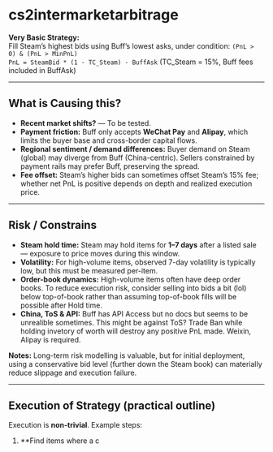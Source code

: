 # cs2intermarketarbitrage

**Very Basic Strategy:**  
Fill Steam’s highest bids using Buff’s lowest asks, under condition: `(PnL > 0) & (PnL > MinPnL)`  
`PnL = SteamBid * (1 - TC_Steam) - BuffAsk` (TC_Steam = 15%, Buff fees included in BuffAsk)

---

## What is Causing this?
- **Recent market shifts?** — To be tested.  
- **Payment friction:** Buff only accepts **WeChat Pay** and **Alipay**, which limits the buyer base and cross-border capital flows.  
- **Regional sentiment / demand differences:** Buyer demand on Steam (global) may diverge from Buff (China-centric). Sellers constrained by payment rails may prefer Buff, preserving the spread.  
- **Fee offset:** Steam’s higher bids can sometimes offset Steam’s 15% fee; whether net PnL is positive depends on depth and realized execution price.

---

## Risk / Constrains
- **Steam hold time:** Steam may hold items for **1–7 days** after a listed sale — exposure to price moves during this window.  
- **Volatility:** For high-volume items, observed 7-day volatility is typically low, but this must be measured per-item.  
- **Order-book dynamics:** High-volume items often have deep order books. To reduce execution risk, consider selling into bids a bit (lol) below top-of-book rather than assuming top-of-book fills will be possible after Hold time.  
- **China, ToS & API:** Buff has API Access but no docs but seems to be unrealible sometimes. This might be against ToS? Trade Ban while holding invetory of worth will destroy any positive PnL made. Weixin, Alipay is required.

**Notes:** Long-term risk modelling is valuable, but for initial deployment, using a conservative bid level (further down the Steam book) can materially reduce slippage and execution failure.

---

## Execution of Strategy (practical outline)
Execution is **non-trivial**. Example steps:

1. **Find items where a c
